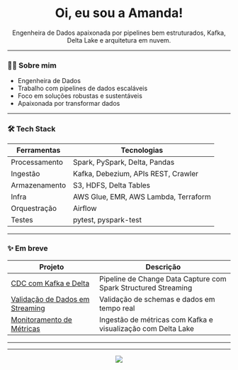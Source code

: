 <h1 align="center">Oi, eu sou a Amanda!</h1>

<p align="center">
Engenheira de Dados apaixonada por pipelines bem estruturados, Kafka, Delta Lake e arquitetura em nuvem.
</p>

---

### :woman_technologist: Sobre mim

- Engenheira de Dados  
- Trabalho com pipelines de dados escaláveis  
- Foco em soluções robustas e sustentáveis  
- Apaixonada por transformar dados

---

### :hammer_and_wrench: Tech Stack

| Ferramentas  | Tecnologias |
|--------------|-------------|
| Processamento | Spark, PySpark, Delta, Pandas |
| Ingestão      | Kafka, Debezium, APIs REST, Crawler |
| Armazenamento | S3, HDFS, Delta Tables |
| Infra         | AWS Glue, EMR, AWS Lambda, Terraform |
| Orquestração  | Airflow |
| Testes        | pytest, pyspark-test |

---

### :sparkles: Em breve

| Projeto | Descrição |
|--------|-----------|
| [CDC com Kafka e Delta](https://github.com/seuusuario/cdc-kafka-delta) | Pipeline de Change Data Capture com Spark Structured Streaming |
| [Validação de Dados em Streaming](https://github.com/seuusuario/validacao-streaming) | Validação de schemas e dados em tempo real |
| [Monitoramento de Métricas](https://github.com/seuusuario/monitoramento-kafka) | Ingestão de métricas com Kafka e visualização com Delta Lake |

---




---

<p align="center">
  <img src="https://github-readme-stats.vercel.app/api?username=Amanda-FG&show_icons=true&theme=default" />
</p>